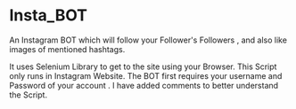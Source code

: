 # Insta_BOT
An Instagram BOT which will follow your Follower's Followers , and also like images of mentioned hashtags.

It uses Selenium Library to get to the site using your Browser.
This Script only runs in Instagram Website.
The BOT first requires your username and Password of your account .
I have added comments to better understand the Script.
